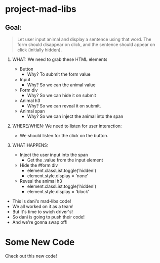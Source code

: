 # project-mad-libs

## Goal:

> Let user input animal and display a sentence using that word. The form should disappear on click, and the sentence should appear on click (initially hidden). 

1) WHAT: We need to grab these HTML elements
    - Button
        - Why? To submit the form value
    - Input
        - Why? So we can the animal value
    - Form div
        - Why? So we can hide it on submit
    - Animal h3
        - Why? So we can reveal it on submit.
    - Animal span
        - Why? So we can inject the animal into the span

2) WHERE/WHEN: We need to listen for user interaction:
    - We should listen for the click on the button.

3) WHAT HAPPENS: 
    - Inject the user input into the span
        - Get the .value from the input element
    - Hide the #form div
        - element.classList.toggle('hidden')
        - element.style.display = 'none'
    - Reveal the animal h3
        - element.classList.toggle('hidden')
        - element.style.display = 'block'

    
- This is dani's mad-libs code!
- We all worked on it as a team!
- But it's time to swich driver's!
- So dani is going to push their code!
- And we're gonna swap off!

# Some New Code

Check out this new code!
